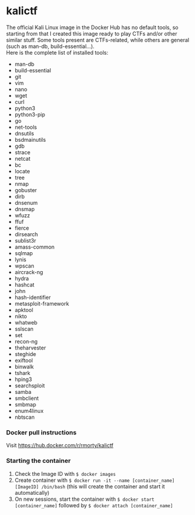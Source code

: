 # kalictf
The official Kali Linux image in the Docker Hub has no default tools, so starting from that I created this image ready to play CTFs and/or other similar stuff. Some tools present are CTFs-related, while others are general (such as man-db, build-essential...).  
Here is the complete list of installed tools:
- man-db
- build-essential
- git 
- vim
- nano
- wget
- curl
- python3
- python3-pip
- go
- net-tools
- dnsutils
- bsdmainutils
- gdb
- strace
- netcat
- bc
- locate
- tree
- nmap
- gobuster
- dirb
- dnsenum
- dnsmap
- wfuzz
- ffuf
- fierce
- dirsearch
- sublist3r
- amass-common
- sqlmap
- lynis
- wpscan
- aircrack-ng
- hydra
- hashcat
- john
- hash-identifier
- metasploit-framework
- apktool
- nikto
- whatweb
- sslscan
- set
- recon-ng
- theharvester
- steghide
- exiftool
- binwalk
- tshark
- hping3
- searchsploit
- samba
- smbclient
- smbmap
- enum4linux
- nbtscan

### Docker pull instructions
Visit https://hub.docker.com/r/rmorty/kalictf  

### Starting the container
1. Check the Image ID with `$ docker images`  
2. Create container with `$ docker run -it --name [container_name] [ImageID] /bin/bash` (this will create the container and start it automatically)  
3. On new sessions, start the container with `$ docker start [container_name]` followed by `$ docker attach [container_name]`

